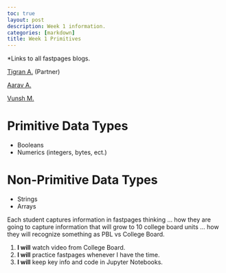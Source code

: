 ```yaml
---
toc: true
layout: post
description: Week 1 information.
categories: [markdown]
title: Week 1 Primitives
---
```


<p>*Links to all fastpages blogs.</p>

[Tigran A.](https://tigran7.github.io/fastpages/) (Partner)

[Aarav A.](aaravarora01.github.io/AaravArora-APCSA-Fastpages/)

[Vunsh M.](https://vunsh.github.io/blogging/)


# Primitive Data Types
- Booleans
- Numerics (integers, bytes, ect.)

# Non-Primitive Data Types
- Strings
- Arrays

Each student captures information in fastpages thinking ... how they are going to capture information that will grow to 10 college board units ... how they will recognize something as PBL vs College Board. 

 1. **I will** watch video from College Board.
 2. **I will** practice fastpages whenever I have the time.
 3. **I will** keep key info and code in Jupyter Notebooks.